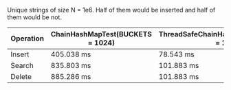 Unique strings of size N = 1e6.
Half of them would be inserted and half of them would be not.

| Operation | ChainHashMapTest(BUCKETS = 1024) | ThreadSafeChainHashMapTest(BUCKETS = 1024) | UnorderedSetTest | ThreadSafeUnorderedSetTest |
| --------- | -------------------------------- | ------------------------------------------ | ---------------- | -------------------------- |
| Insert    | 405.038 ms                       | 78.543 ms                                  | 395.93 ms        | 632.246 ms                 |
| Search    | 835.803 ms                       | 101.883 ms                                 | 635.103 ms       | 61.8629 ms                 |
| Delete    | 885.286 ms                       | 101.883 ms                                 | 638.183 ms       | 61.8629 ms                 |
